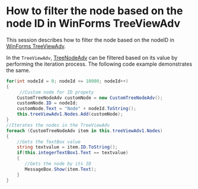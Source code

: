 # How to filter the node based on the node ID in WinForms TreeViewAdv

This session describes how to filter the node based on the nodeID in [WinForms TreeViewAdv](https://www.syncfusion.com/winforms-ui-controls/treeview).

In the `TreeViewAdv`, [TreeNodeAdv](https://help.syncfusion.com/cr/windowsforms/Syncfusion.Tools.Windows~Syncfusion.Windows.Forms.Tools.TreeNodeAdv.html) can be filtered based on its value by performing the iteration process. The following code example demonstrates the same.

``` csharp
for(int nodeId = 0; nodeId <= 10000; nodeId++)
{
     //Custom node for ID propety
    CustomTreeNodeAdv customNode = new CustomTreeNodeAdv();
    customNode.ID = nodeId;
    customNode.Text = "Node" + nodeId.ToString();
    this.treeViewAdv1.Nodes.Add(customNode);
}
//Iterates the nodes in the TreeViewAdv
foreach (CustomTreeNodeAdv item in this.treeViewAdv1.Nodes)
{
    //Gets the TextBox value
    string textvalue = item.ID.ToString();
    if(this.integerTextBox1.Text == textvalue)
    {
       //Gets the node by its ID
       MessageBox.Show(item.Text);
    }
}
```